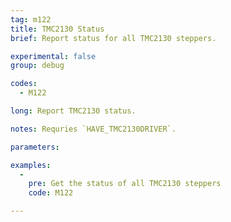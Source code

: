 ```yaml
---
tag: m122
title: TMC2130 Status
brief: Report status for all TMC2130 steppers.

experimental: false
group: debug

codes:
  - M122

long: Report TMC2130 status.

notes: Requries `HAVE_TMC2130DRIVER`.

parameters:

examples:
  -
    pre: Get the status of all TMC2130 steppers
    code: M122

---
```

